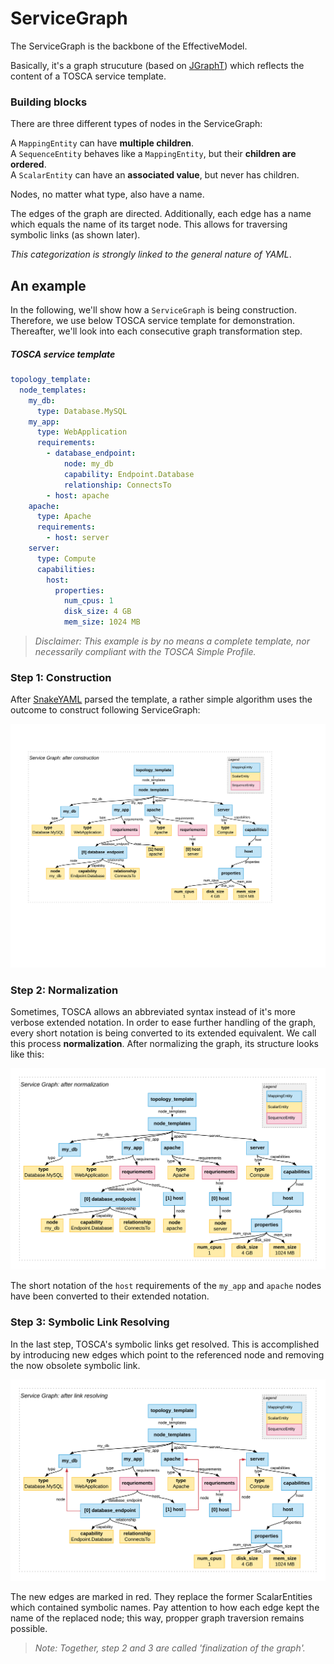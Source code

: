 # ServiceGraph

The ServiceGraph is the backbone of the EffectiveModel.

Basically, it's a graph strucuture (based on [JGraphT](jgrapht.org/)) which reflects the content of a TOSCA service template.

### Building blocks
There are three different types of nodes in the ServiceGraph:

A `MappingEntity` can have **multiple children**.  
A `SequenceEntity` behaves like a `MappingEntity`, but their **children are ordered**.  
A `ScalarEntity` can have an **associated value**, but never has children.  

Nodes, no matter what type, also have a name.  

The edges of the graph are directed. 
Additionally, each edge has a name which equals the name of its target node. 
This allows for traversing symbolic links (as shown later).

*This categorization is strongly linked to the general nature of YAML*. 

## An example
In the following, we'll show how a `ServiceGraph` is being construction. Therefore, we use below TOSCA service template for demonstration. Thereafter, we'll look into each consecutive graph transformation step.

##### TOSCA service template
```yml
topology_template:
  node_templates:
    my_db:
      type: Database.MySQL
    my_app:
      type: WebApplication
      requirements:
        - database_endpoint:
            node: my_db
            capability: Endpoint.Database
            relationship: ConnectsTo
        - host: apache
    apache:
      type: Apache
      requirements:
        - host: server
    server:
      type: Compute
      capabilities:
        host:
          properties:
            num_cpus: 1
            disk_size: 4 GB
            mem_size: 1024 MB
```
>*Disclaimer: This example is by no means a complete template, nor necessarily compliant with the TOSCA Simple Profile.*

### Step 1: Construction
After [SnakeYAML](https://bitbucket.org/asomov/snakeyaml) parsed the template, a rather simple algorithm uses the outcome to construct following ServiceGraph:

![ServiceGraph, after construction](img/servicegraph_construction.png)

### Step 2: Normalization
Sometimes, TOSCA allows an abbreviated syntax instead of it's more verbose extended notation.
In order to ease further handling of the graph, every short notation is being converted to its extended equivalent. We call this process **normalization**.
After normalizing the graph, its structure looks like this:

![ServiceGraph, after normalization](img/servicegraph_normalization.png)

The short notation of the `host` requirements of the `my_app` and `apache` nodes have been converted to their extended notation.

### Step 3: Symbolic Link Resolving
In the last step, TOSCA's symbolic links get resolved. This is accomplished by introducing new edges which point to the referenced node and removing the now obsolete symbolic link. 

![ServiceGraph, after resolving symbolic links](img/servicegraph_resolve-links.png)

The new edges are marked in red. They replace the former ScalarEntities which contained symbolic names. Pay attention to how each edge kept the name of the replaced node; this way, propper graph traversion remains possible. 

>*Note: Together, step 2 and 3 are called 'finalization of the graph'.*


